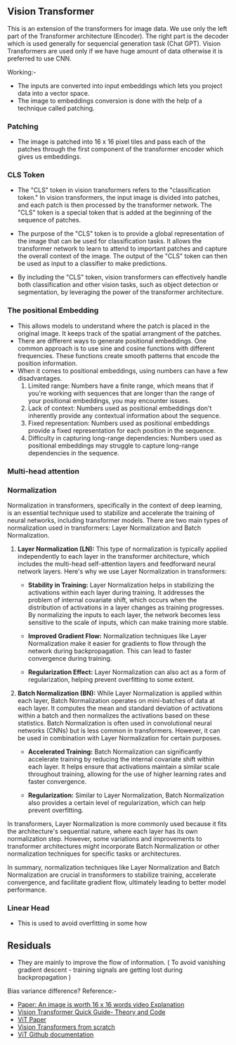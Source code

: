 ## Vision Transformer

This is an extension of the transformers for image data. We use only the left part of the Transformer architecture (Encoder). The right part is the decoder which is used generally for sequencial generation task (Chat GPT). Vision Transformers are used only if we have huge
amount of data otherwise it is preferred to use CNN.

Working:-
- The inputs are converted into input embeddings which lets you project data into a vector space.
- The image to embeddings conversion is done with the help of a technique called patching.

### Patching
- The image is patched into 16 x 16 pixel tiles and pass each of the patches through the first component of the transformer encoder which gives us embeddings.

### CLS Token
- The "CLS" token in vision transformers refers to the "classification token." In vision transformers, the input image is divided into patches, and each patch is then processed by the transformer network. The "CLS" token is a special token that is added at the beginning of the sequence of patches.

- The purpose of the "CLS" token is to provide a global representation of the image that can be used for classification tasks. It allows the transformer network to learn to attend to important
  patches and capture the overall context of the image. The output of the "CLS" token can then be used as input to a classifier to make predictions.

- By including the "CLS" token, vision transformers can effectively handle both classification and other vision tasks, such as object detection or segmentation, by leveraging the power of the transformer architecture.

### The positional Embedding
- This allows models to understand where the patch is placed in the original image. It keeps track of the spatial arrangment of the patches.
- There are different ways to generate positional embeddings. One common approach is to use sine and cosine functions with different frequencies. These functions create smooth patterns that encode the position information.
- When it comes to positional embeddings, using numbers can have a few disadvantages.
  1. Limited range: Numbers have a finite range, which means that if you're working with sequences that are longer than the range of your positional embeddings, you may encounter issues. 
  2. Lack of context: Numbers used as positional embeddings don't inherently provide any contextual information about the sequence. 
  3. Fixed representation: Numbers used as positional embeddings provide a fixed representation for each position in the sequence. 
  4. Difficulty in capturing long-range dependencies: Numbers used as positional embeddings may struggle to capture long-range dependencies in the sequence. 

### Multi-head attention


### Normalization
Normalization in transformers, specifically in the context of deep learning, is an essential technique used to stabilize and accelerate the training of neural networks, including transformer models. There are two main types of normalization used in transformers: Layer Normalization and Batch Normalization.

1. **Layer Normalization (LN):** This type of normalization is typically applied independently to each layer in the transformer architecture, which includes the multi-head self-attention layers and feedforward neural network layers. Here's why we use Layer Normalization in transformers:

   - **Stability in Training:** Layer Normalization helps in stabilizing the activations within each layer during training. It addresses the problem of internal covariate shift, which occurs when the distribution of activations in a layer changes as training progresses. By normalizing the inputs to each layer, the network becomes less sensitive to the scale of inputs, which can make training more stable.

   - **Improved Gradient Flow:** Normalization techniques like Layer Normalization make it easier for gradients to flow through the network during backpropagation. This can lead to faster convergence during training.

   - **Regularization Effect:** Layer Normalization can also act as a form of regularization, helping prevent overfitting to some extent.

2. **Batch Normalization (BN):** While Layer Normalization is applied within each layer, Batch Normalization operates on mini-batches of data at each layer. It computes the mean and standard deviation of activations within a batch and then normalizes the activations based on these statistics. Batch Normalization is often used in convolutional neural networks (CNNs) but is less common in transformers. However, it can be used in combination with Layer Normalization for certain purposes.

   - **Accelerated Training:** Batch Normalization can significantly accelerate training by reducing the internal covariate shift within each layer. It helps ensure that activations maintain a similar scale throughout training, allowing for the use of higher learning rates and faster convergence.

   - **Regularization:** Similar to Layer Normalization, Batch Normalization also provides a certain level of regularization, which can help prevent overfitting.

In transformers, Layer Normalization is more commonly used because it fits the architecture's sequential nature, where each layer has its own normalization step. However, some variations and improvements to transformer architectures might incorporate Batch Normalization or other normalization techniques for specific tasks or architectures.

In summary, normalization techniques like Layer Normalization and Batch Normalization are crucial in transformers to stabilize training, accelerate convergence, and facilitate gradient flow, ultimately leading to better model performance.

### Linear Head
- This is used to avoid overfitting in some how

## Residuals
- They are mainly to improve the flow of information. ( To avoid vanishing gradient descent - training signals are getting lost during backpropagation )

Bias variance difference?
Reference:-

-  [Paper: An image is worth 16 x 16 words video Explanation](https://youtu.be/TrdevFK_am4)
-  [Vision Transformer Quick Guide- Theory and Code](https://youtu.be/j3VNqtJUoz0)
-  [ViT Paper](https://arxiv.org/abs/2010.11929)
-  [Vision Transformers from scratch](https://colab.research.google.com/drive/1P9TPRWsDdqJC6IvOxjG2_3QlgCt59P0w?usp=sharing)
-  [ViT Github documentation](https://github.com/lucidrains/vit-pytorch#3d-vit)
